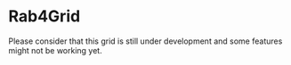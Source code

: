 # Rab4Grid

Please consider that this grid is still under development and some features might not be working yet.